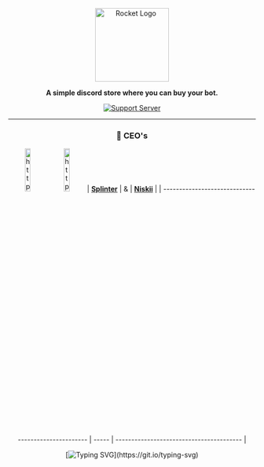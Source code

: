 <div align="center">
  <a href="https://discord.gg/hmptMArghm" target="_blank"
    ><img src="https://i.imgur.com/zRk4C7b.png" alt="Rocket Logo" height="150"
  /></a>

**A simple discord store where you can buy your bot.** 

[![Support Server](https://discord.com/api/guilds/958770825522217110/embed.png?style=banner2)](https://discord.gg/hmptMArghm)

  <hr />
  <div>
    <h3>👑 CEO's</h3>

<img src="https://images.weserv.nl/?url=avatars.githubusercontent.com/u/43508512?v=4&h=128&w=128&fit=cover&mask=circle&maxage=7d" alt="https://github.com/zSpl1nterUS" width="15%" /> <img src="https://images.weserv.nl/?url=avatars.githubusercontent.com/u/93174021?v=4&h=128&w=128&fit=cover&mask=circle&maxage=7d" alt="https://github.com/Niskii3" width="15%" />
| **[Splinter](https://github.com/zSpl1nterUS)** |   &  | **[Niskii](https://github.com/Niskii3)** |
| --------------------------------------------------- | ----- | ---------------------------------------- |

  </div>

  [![Typing
  SVG](https://readme-typing-svg.herokuapp.com?color=86deff&lines=+The+sky+isn't+the+limit.+Go+beyond.)](https://git.io/typing-svg)
</div>
